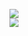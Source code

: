 [![](https://img.shields.io/badge/Made%20With-Github%20Spray-lightgrey.svg?style=for-the-badge&logo=github)](https://github.com/Annihil/github-spray#9937)  
[![](https://i.imgur.com/2DrTn0Z.gif)](https://github.com/Annihil/github-spray)
